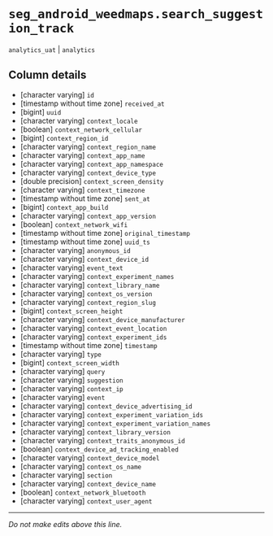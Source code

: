 # `seg_android_weedmaps.search_suggestion_track`
`analytics_uat` | `analytics`

## Column details
* [character varying] `id`
* [timestamp without time zone] `received_at`
* [bigint]    `uuid`
* [character varying] `context_locale`
* [boolean]   `context_network_cellular`
* [bigint]    `context_region_id`
* [character varying] `context_region_name`
* [character varying] `context_app_name`
* [character varying] `context_app_namespace`
* [character varying] `context_device_type`
* [double precision] `context_screen_density`
* [character varying] `context_timezone`
* [timestamp without time zone] `sent_at`
* [bigint]    `context_app_build`
* [character varying] `context_app_version`
* [boolean]   `context_network_wifi`
* [timestamp without time zone] `original_timestamp`
* [timestamp without time zone] `uuid_ts`
* [character varying] `anonymous_id`
* [character varying] `context_device_id`
* [character varying] `event_text`
* [character varying] `context_experiment_names`
* [character varying] `context_library_name`
* [character varying] `context_os_version`
* [character varying] `context_region_slug`
* [bigint]    `context_screen_height`
* [character varying] `context_device_manufacturer`
* [character varying] `context_event_location`
* [character varying] `context_experiment_ids`
* [timestamp without time zone] `timestamp`
* [character varying] `type`
* [bigint]    `context_screen_width`
* [character varying] `query`
* [character varying] `suggestion`
* [character varying] `context_ip`
* [character varying] `event`
* [character varying] `context_device_advertising_id`
* [character varying] `context_experiment_variation_ids`
* [character varying] `context_experiment_variation_names`
* [character varying] `context_library_version`
* [character varying] `context_traits_anonymous_id`
* [boolean]   `context_device_ad_tracking_enabled`
* [character varying] `context_device_model`
* [character varying] `context_os_name`
* [character varying] `section`
* [character varying] `context_device_name`
* [boolean]   `context_network_bluetooth`
* [character varying] `context_user_agent`

-------------------------------------------------------------------------------
*Do not make edits above this line.*
